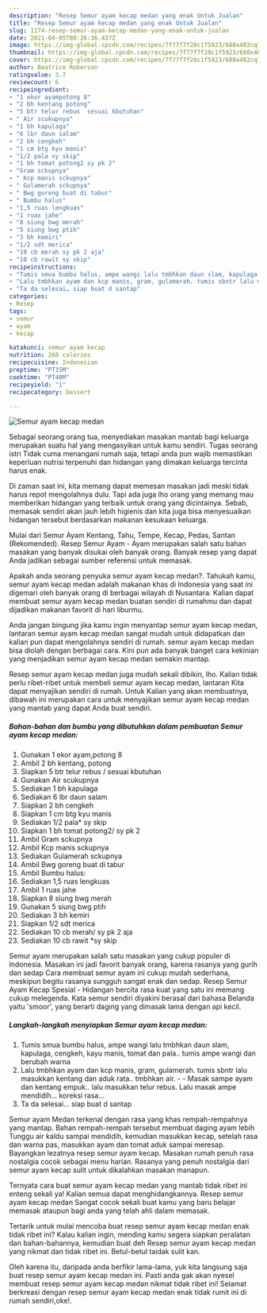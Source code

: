 ```yaml
---
description: "Resep Semur ayam kecap medan yang enak Untuk Jualan"
title: "Resep Semur ayam kecap medan yang enak Untuk Jualan"
slug: 1174-resep-semur-ayam-kecap-medan-yang-enak-untuk-jualan
date: 2021-04-05T08:26:36.437Z
image: https://img-global.cpcdn.com/recipes/7f77f7f28c1f5923/680x482cq70/semur-ayam-kecap-medan-foto-resep-utama.jpg
thumbnail: https://img-global.cpcdn.com/recipes/7f77f7f28c1f5923/680x482cq70/semur-ayam-kecap-medan-foto-resep-utama.jpg
cover: https://img-global.cpcdn.com/recipes/7f77f7f28c1f5923/680x482cq70/semur-ayam-kecap-medan-foto-resep-utama.jpg
author: Beatrice Roberson
ratingvalue: 3.7
reviewcount: 6
recipeingredient:
- "1 ekor ayampotong 8"
- "2 bh kentang potong"
- "5 btr telur rebus  sesuai kbutuhan"
- " Air scukupnya"
- "1 bh kapulaga"
- "6 lbr daun salam"
- "2 bh cengkeh"
- "1 cm btg kyu manis"
- "1/2 pala sy skip"
- "1 bh tomat potong2 sy pk 2"
- "Gram sckupnya"
- " Kcp manis sckupnya"
- " Gulamerah sckupnya"
- " Bwg goreng buat di tabur"
- " Bumbu halus"
- "1,5 ruas lengkuas"
- "1 ruas jahe"
- "8 siung bwg merah"
- "5 siung bwg ptih"
- "3 bh kemiri"
- "1/2 sdt merica"
- "10 cb merah sy pk 2 aja"
- "10 cb rawit sy skip"
recipeinstructions:
- "Tumis smua bumbu halus, ampe wangi lalu tmbhkan daun slam, kapulaga, cengkeh, kayu manis, tomat dan pala.. tumis ampe wangi dan berubah warna"
- "Lalu tmbhkan ayam dan kcp manis, gram, gulamerah. tumis sbntr lalu masukkan kentang dan aduk rata.. tmbhkan air.   Masak sampe ayam dan kentang empuk.. lalu masukkan telur rebus. Lalu masak ampe mendidih… koreksi rasa…"
- "Ta da selesai… siap buat d santap"
categories:
- Resep
tags:
- semur
- ayam
- kecap

katakunci: semur ayam kecap 
nutrition: 268 calories
recipecuisine: Indonesian
preptime: "PT15M"
cooktime: "PT40M"
recipeyield: "1"
recipecategory: Dessert

---
```



![Semur ayam kecap medan](https://img-global.cpcdn.com/recipes/7f77f7f28c1f5923/680x482cq70/semur-ayam-kecap-medan-foto-resep-utama.jpg)

Sebagai seorang orang tua, menyediakan masakan mantab bagi keluarga merupakan suatu hal yang mengasyikan untuk kamu sendiri. Tugas seorang istri Tidak cuma menangani rumah saja, tetapi anda pun wajib memastikan keperluan nutrisi terpenuhi dan hidangan yang dimakan keluarga tercinta harus enak.

Di zaman  saat ini, kita memang dapat memesan masakan jadi meski tidak harus repot mengolahnya dulu. Tapi ada juga lho orang yang memang mau memberikan hidangan yang terbaik untuk orang yang dicintainya. Sebab, memasak sendiri akan jauh lebih higienis dan kita juga bisa menyesuaikan hidangan tersebut berdasarkan makanan kesukaan keluarga. 

Mulai dari Semur Ayam Kentang, Tahu, Tempe, Kecap, Pedas, Santan (Rekomended). Resep Semur Ayam - Ayam merupakan salah satu bahan masakan yang banyak disukai oleh banyak orang. Banyak resep yang dapat Anda jadikan sebagai sumber referensi untuk memasak.

Apakah anda seorang penyuka semur ayam kecap medan?. Tahukah kamu, semur ayam kecap medan adalah makanan khas di Indonesia yang saat ini digemari oleh banyak orang di berbagai wilayah di Nusantara. Kalian dapat membuat semur ayam kecap medan buatan sendiri di rumahmu dan dapat dijadikan makanan favorit di hari liburmu.

Anda jangan bingung jika kamu ingin menyantap semur ayam kecap medan, lantaran semur ayam kecap medan sangat mudah untuk didapatkan dan kalian pun dapat mengolahnya sendiri di rumah. semur ayam kecap medan bisa diolah dengan berbagai cara. Kini pun ada banyak banget cara kekinian yang menjadikan semur ayam kecap medan semakin mantap.

Resep semur ayam kecap medan juga mudah sekali dibikin, lho. Kalian tidak perlu ribet-ribet untuk membeli semur ayam kecap medan, lantaran Kita dapat menyajikan sendiri di rumah. Untuk Kalian yang akan membuatnya, dibawah ini merupakan cara untuk menyajikan semur ayam kecap medan yang mantab yang dapat Anda buat sendiri.

<!--inarticleads1-->

##### Bahan-bahan dan bumbu yang dibutuhkan dalam pembuatan Semur ayam kecap medan:

1. Gunakan 1 ekor ayam,potong 8
1. Ambil 2 bh kentang, potong
1. Siapkan 5 btr telur rebus / sesuai kbutuhan
1. Gunakan  Air scukupnya
1. Sediakan 1 bh kapulaga
1. Sediakan 6 lbr daun salam
1. Siapkan 2 bh cengkeh
1. Siapkan 1 cm btg kyu manis
1. Sediakan 1/2 pala* sy skip
1. Siapkan 1 bh tomat potong2/ sy pk 2
1. Ambil Gram sckupnya
1. Ambil  Kcp manis sckupnya
1. Sediakan  Gulamerah sckupnya
1. Ambil  Bwg goreng buat di tabur
1. Ambil  Bumbu halus:
1. Sediakan 1,5 ruas lengkuas
1. Ambil 1 ruas jahe
1. Siapkan 8 siung bwg merah
1. Gunakan 5 siung bwg ptih
1. Sediakan 3 bh kemiri
1. Siapkan 1/2 sdt merica
1. Sediakan 10 cb merah/ sy pk 2 aja
1. Sediakan 10 cb rawit *sy skip


Semur ayam merupakan salah satu masakan yang cukup populer di Indonesia. Masakan ini jadi favorit banyak orang, karena rasanya yang gurih dan sedap Cara membuat semur ayam ini cukup mudah sederhana, meskipun begitu rasanya sungguh sangat enak dan sedap. Resep Semur Ayam Kecap Spesial - Hidangan bercita rasa kuat yang satu ini memang cukup melegenda. Kata semur sendiri diyakini berasal dari bahasa Belanda yaitu &#39;smoor&#39;, yang berarti daging yang dimasak lama dengan api kecil. 

<!--inarticleads2-->

##### Langkah-langkah menyiapkan Semur ayam kecap medan:

1. Tumis smua bumbu halus, ampe wangi lalu tmbhkan daun slam, kapulaga, cengkeh, kayu manis, tomat dan pala.. tumis ampe wangi dan berubah warna
1. Lalu tmbhkan ayam dan kcp manis, gram, gulamerah. tumis sbntr lalu masukkan kentang dan aduk rata.. tmbhkan air.  -  - Masak sampe ayam dan kentang empuk.. lalu masukkan telur rebus. Lalu masak ampe mendidih… koreksi rasa…
1. Ta da selesai… siap buat d santap


Semur ayam Medan terkenal dengan rasa yang khas rempah-rempahnya yang mantap. Bahan rempah-rempah tersebut membuat daging ayam lebih Tunggu air kaldu sampai mendidih, kemudian masukkan kecap, setelah rasa dan warna pas, masukkan ayam dan tomat aduk sampai meresap. Bayangkan lezatnya resep semur ayam kecap. Masakan rumah penuh rasa nostalgia cocok sebagai menu harian. Rasanya yang penuh nostalgia dari semur ayam kecap sulit untuk dikalahkan masakan manapun. 

Ternyata cara buat semur ayam kecap medan yang mantab tidak ribet ini enteng sekali ya! Kalian semua dapat menghidangkannya. Resep semur ayam kecap medan Sangat cocok sekali buat kamu yang baru belajar memasak ataupun bagi anda yang telah ahli dalam memasak.

Tertarik untuk mulai mencoba buat resep semur ayam kecap medan enak tidak ribet ini? Kalau kalian ingin, mending kamu segera siapkan peralatan dan bahan-bahannya, kemudian buat deh Resep semur ayam kecap medan yang nikmat dan tidak ribet ini. Betul-betul taidak sulit kan. 

Oleh karena itu, daripada anda berfikir lama-lama, yuk kita langsung saja buat resep semur ayam kecap medan ini. Pasti anda gak akan nyesel membuat resep semur ayam kecap medan nikmat tidak ribet ini! Selamat berkreasi dengan resep semur ayam kecap medan enak tidak rumit ini di rumah sendiri,oke!.

